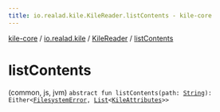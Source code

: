 ```yaml
---
title: io.realad.kile.KileReader.listContents - kile-core
---
```


[kile-core](../../index.html) / [io.realad.kile](../index.html) / [KileReader](index.html) / [listContents](./list-contents.html)

# listContents

(common, js, jvm) `abstract fun listContents(path: `[`String`](https://kotlinlang.org/api/latest/jvm/stdlib/kotlin/-string/index.html)`): Either<`[`FilesystemError`](../../io.realad.kile.error/-filesystem-error/index.html)`, `[`List`](https://kotlinlang.org/api/latest/jvm/stdlib/kotlin.collections/-list/index.html)`<`[`KileAttributes`](../-kile-attributes/index.html)`>>`